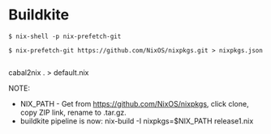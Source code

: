# Buildkite
```
$ nix-shell -p nix-prefetch-git

$ nix-prefetch-git https://github.com/NixOS/nixpkgs.git > nixpkgs.json
 
```

cabal2nix . > default.nix

NOTE: 
  - NIX_PATH - Get from https://github.com/NixOS/nixpkgs, click clone, copy ZIP link, rename to .tar.gz.
  - buildkite pipeline  is now: nix-build -I nixpkgs=$NIX_PATH release1.nix
